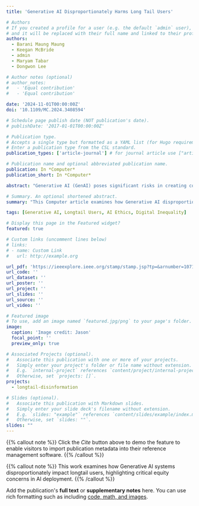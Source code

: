 ```yaml
---
title: 'Generative AI Disproportionately Harms Long Tail Users'

# Authors
# If you created a profile for a user (e.g. the default `admin` user), write the username (folder name) here
# and it will be replaced with their full name and linked to their profile.
authors:
  - Barani Maung Maung
  - Keegan McBride
  - admin
  - Maryam Tabar
  - Dongwon Lee

# Author notes (optional)
# author_notes:
#   - 'Equal contribution'
#   - 'Equal contribution'

date: '2024-11-01T00:00:00Z'
doi: '10.1109/MC.2024.3408594'

# Schedule page publish date (NOT publication's date).
# publishDate: '2017-01-01T00:00:00Z'

# Publication type.
# Accepts a single type but formatted as a YAML list (for Hugo requirements).
# Enter a publication type from the CSL standard.
publication_types: ['article-journal'] # for journal article use ["article-journal"] and for preprint: ["article"]

# Publication name and optional abbreviated publication name.
publication: In *Computer*
publication_short: In *Computer*

abstract: "Generative AI (GenAI) poses significant risks in creating convincing yet factually ungrounded content, particularly affecting \"longtail\" users who may have limited resources or technical expertise to identify and combat disinformation. This article examines how GenAI disproportionately impacts these vulnerable user groups, analyzing the structural inequalities that emerge when advanced AI systems are deployed without adequate consideration for diverse user populations and their varying capabilities to navigate AI-generated content."

# Summary. An optional shortened abstract.
summary: "This Computer article examines how Generative AI disproportionately harms longtail users, focusing on the structural inequalities that emerge when AI systems are deployed without adequate consideration for vulnerable user populations with limited resources to combat disinformation."

tags: [Generative AI, Longtail Users, AI Ethics, Digital Inequality]

# Display this page in the Featured widget?
featured: true

# Custom links (uncomment lines below)
# links:
# - name: Custom Link
#   url: http://example.org

url_pdf: 'https://ieeexplore.ieee.org/stamp/stamp.jsp?tp=&arnumber=10718648'
url_code: ''
url_dataset: ''
url_poster: ''
url_project: ''
url_slides: ''
url_source: ''
url_video: ''

# Featured image
# To use, add an image named `featured.jpg/png` to your page's folder.
image:
  caption: 'Image credit: Jason'
  focal_point: ''
  preview_only: true

# Associated Projects (optional).
#   Associate this publication with one or more of your projects.
#   Simply enter your project's folder or file name without extension.
#   E.g. `internal-project` references `content/project/internal-project/index.md`.
#   Otherwise, set `projects: []`.
projects:
  - longtail-disinformation

# Slides (optional).
#   Associate this publication with Markdown slides.
#   Simply enter your slide deck's filename without extension.
#   E.g. `slides: "example"` references `content/slides/example/index.md`.
#   Otherwise, set `slides: ""`.
slides: ""
---
```


{{% callout note %}}
Click the _Cite_ button above to demo the feature to enable visitors to import publication metadata into their reference management software.
{{% /callout %}}

{{% callout note %}}
This work examines how Generative AI systems disproportionately impact longtail users, highlighting critical equity concerns in AI deployment.
{{% /callout %}}

Add the publication's **full text** or **supplementary notes** here. You can use rich formatting such as including [code, math, and images](https://docs.hugoblox.com/content/writing-markdown-latex/).